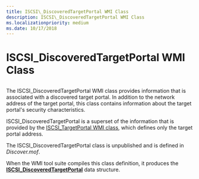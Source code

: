 ```yaml
---
title: ISCSI\_DiscoveredTargetPortal WMI Class
description: ISCSI\_DiscoveredTargetPortal WMI Class
ms.localizationpriority: medium
ms.date: 10/17/2018
---
```


# ISCSI\_DiscoveredTargetPortal WMI Class


## <span id="ddk_iscsi_discoveredtargetportal_wmi_class_kr"></span><span id="DDK_ISCSI_DISCOVEREDTARGETPORTAL_WMI_CLASS_KR"></span>


The ISCSI\_DiscoveredTargetPortal WMI class provides information that is associated with a discovered target portal. In addition to the network address of the target portal, this class contains information about the target portal's security characteristics.

ISCSI\_DiscoveredTargetPortal is a superset of the information that is provided by the [ISCSI\_TargetPortal WMI class](iscsi-targetportal-wmi-class.md), which defines only the target portal address.

The ISCSI\_DiscoveredTargetPortal class is unpublished and is defined in *Discover.mof*.

When the WMI tool suite compiles this class definition, it produces the [**ISCSI\_DiscoveredTargetPortal**](/windows-hardware/drivers/ddi/iscsifnd/ns-iscsifnd-_iscsi_discoveredtargetportal) data structure.

 

